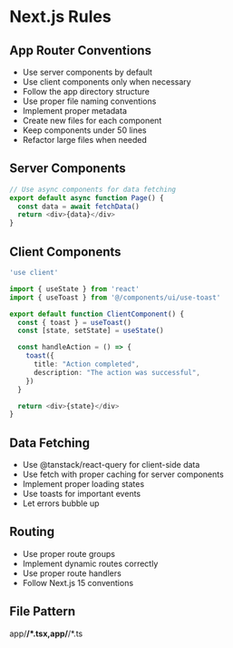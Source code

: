 # Next.js Rules

## App Router Conventions
- Use server components by default
- Use client components only when necessary
- Follow the app directory structure
- Use proper file naming conventions
- Implement proper metadata
- Create new files for each component
- Keep components under 50 lines
- Refactor large files when needed

## Server Components
```typescript
// Use async components for data fetching
export default async function Page() {
  const data = await fetchData()
  return <div>{data}</div>
}
```

## Client Components
```typescript
'use client'

import { useState } from 'react'
import { useToast } from '@/components/ui/use-toast'

export default function ClientComponent() {
  const { toast } = useToast()
  const [state, setState] = useState()

  const handleAction = () => {
    toast({
      title: "Action completed",
      description: "The action was successful",
    })
  }

  return <div>{state}</div>
}
```

## Data Fetching
- Use @tanstack/react-query for client-side data
- Use fetch with proper caching for server components
- Implement proper loading states
- Use toasts for important events
- Let errors bubble up

## Routing
- Use proper route groups
- Implement dynamic routes correctly
- Use proper route handlers
- Follow Next.js 15 conventions

## File Pattern
app/**/*.tsx,app/**/*.ts 